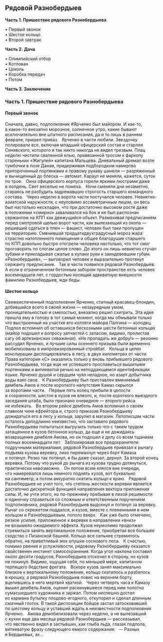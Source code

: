 ## Рядовой Разнобердыев

**Часть 1. Пришествие рядового Разнобердыева**

• Первый звонок  
• Шестое кольцо  
• Второй завтрак  


**Часть 2. Дача**

• Олимпийский отбор  
• Котлован  
• Цоколь  
• Коробка передач  
• Потом  


**Часть 3. Заключение**

### Часть 1. Пришествие рядового Разнобердыева

#### Первый звонок

Сначала, давно, подполковник #Ярченко был майором. И как-то, в какое-то внезапно морозное, солнечное утро, какие бывают исключительно вне штатного расписания, да и то лишь в раннем феврале, пришел приказ.  
Ярченко в части любили. Звездочку полировали все, включая младший офицерский состав и старлея Синявского, которого и так никто никогда не видел трезвым. Плац неделю чистили сваленной елью, привязанной тросом к фаркопу стареньких «Жигулей» капитана Мальцева. Дневальный дремал возле тумбочки в позе Данаи, придерживая подбородком намертво притороченный портянками к правому рукаву шинели — разряженный и вычищенный до блеска — автомат. Караул не меняли, кажется, суток по трое.  
Окна офицерского корпуса горели яркими люстрами даже в полдень. Свет веселью не помеха.  
Ночи сменяли дни незаметно, стараясь не разбудить задремавшую строгость старшего командного состава.  
Через неделю в ворота части постучался человек. Невнятно-азиатской наружности, с неуловимо ассиметричным лицом, он весь был настолько нескладен, что при достаточно высоком росте даже в положении «смирно» заваливался на бок и не был распознан сержантом на КПП как движущийся объект. Размахивая предписанием перед смотровой щелью ворот части, как вылезающий из окопа — решивший сдаться в плен — фашист, человек был таки пропущен на территорию. Сменившая тридцатидвухградусный мороз жара страстно натопленного помещения и общее благодушие старшего по КПП довольно быстро отогрели человека настолько, что тот смог проговорить по слогам целое слово. До этого он лишь невнятно стучал зубами и прикладывал сжатые в кулаки руки к заиндевевшим губам. «Разнобердыев», — выговорил человек и выразительно протянул сержанту предписание.  
Так в части появился рядовой Разнобердыев.  
А если в ограниченном бетонным забором пространстве есть человек восемнадцати лет, с гордостью носящий адекватную внешности фамилию Разнобердыев, жди беды.

#### Шестое кольцо

Свежеиспеченный подполковник Ярченко, статный красавец-блондин, добившийся всего в своей жизни — незаурядным умом, проницательностью и смелостью, внезапно решил схитрить. Эта идея пришла ему в голову в тот самый момент, когда мы обмывали только что выстроенный на участке его коллеги майора Палгина — колодец. Подпол вспомнил об оставшихся бесхозными шести бетонных кольцах (майор подошел к вопросу запчастей с запасом, видимо, пролистав сагу об артезианских скважинах). «Не пропадать же добру!» — резонно рассудил Ярченко, и лучшие силы осеннего призыва были временно мобилизованы в импровизированный стройбат.  
Кольца в целях конспирации дислоцировались в лесу, в двух километрах от части. Права категории «С» оказались только у вновь прибывшего рядового Разнобердыева, тогда еще не успевшего прославиться вышитыми портянками и витиеватой речью на неподдающемся идентификации языке. Ярченко душой и сердцем чуял неладное, но азарт добытчика воды взял свое.  
К Разнобердыеву был приставлен вменяемый дембель Амов и после короткого напутствия Камаз скрылся за воротами части.  
Первые пять колец прибыли в целости и сохранности, шестое в кузов не влезло, и, после короткого выездного заседания штаба, было признано очевидное — второго рейса не избежать.  
Во втором рейсе дембель Амов вспомнил о своем славном чине ефрейтора и, строго приказав Разнобердыеву дожидаться его в лесу у кольца, зарулил в магазин. Летописцам части осталось доподлинно неизвестно, что заставило рядового Разнобердыева попытаться выгрузить только что с таким трудом затащенное в кузов бетонное кольцо, да еще и не дожидаясь возвращения дембеля Амова, но он подошел к делу со всем тщанием полных восемнадцати лет.  
Заблокировав все предохранители подручными материалами, рядовой Разнобердыев привязал к рычагу подъема кузова веревку, лихо перемахнул через борт Камаза и потянул. Резко так потянул, я бы даже сказал, дернул. За второй конец веревки. Потому что рукой до рычага из кузова трудно дотянуться, практически невозможно.  
Он потом всем клялся вне очереди, что намеревался лишь немного поднять кузов, вот буквально на сантиметр, а потом аккуратно скатить кольцо к краю.  
Рядовой Разнобердыев не учел того, что степень жесткости веревки является достаточно дискретной функцией направления вектора приложения силы. И, не учтя этого, но по-прежнему пребывая в лихой решимости в одиночку справиться со сложным и ответственным поручением подполковника, рядовой Разнобердыев выдохнул и потянул за веревку. Рычаг со скрежетом поддался, и кузов, вместе с плененными в нем кольцом и Разнобердыевым, пополз вверх.  
Как уже было отмечено, резкое усилие, приложенное к веревке в направлении «вниз» не возымело ожидаемого эффекта. Кузов неумолимо продолжал стремиться занять вертикальное положение, приобретая все большее сходство с Пизанской башней. Кольцо все сильнее стремилось обратно, на приветливый мох опушки соснового леса.  
К счастью, помимо рвения и услужливости, рядовому Разнобердыеву оказался свойственен инстинкт самосохранения. Когда угол наклона составил около десяти градусов, Разнобердыев отскочил в сторону, но кузов не покинул. Видимо, ощущая себя, по меньшей мере, капитаном терпящего бедствие фрегата.  
Вскоре кузов занял максимально близкое к вертикальному положение, кольцо скатилось и разбилось в крошку, а рядовой Разнобердыев повис на верхнем борту, вцепившись в него мертвой хваткой.  
Через четверть часа к Камазу вышел дембель Амов, оценил раскинувшееся перед ним полотно сумасшедшего художника и заржал. Потом неспешно достал из кармана бутылку плодово-ягодного, откупорил и сделал длинным смачный глоток. В такой диспозиции бойцов застал затосковавший по шестому кольцу и уставший ждать в неизвестности подполковник Ярченко.  
Амова демобилизовали через неделю, а не вылезавший с кухни еще два месяца рядовой Разнобердыев — рассказывал, что явственно видел в застывших, как глыба льда, глазах подпола, витиеватую фразу следующего емкого содержания:  
— Разных я Бердыевых, эх…
